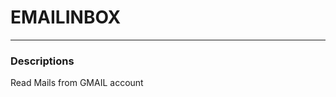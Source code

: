 # EMAILINBOX
__________________________________________________________________
### Descriptions 
Read Mails from GMAIL account
